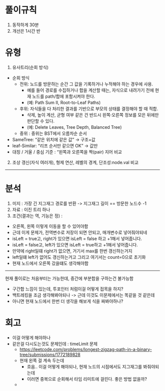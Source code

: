 # 풀이규칙
1. 동작하게 30분
2. 개선은 1시간 반

# 유형
1. 유사트리(순회 방식)
- 순회 방식
  - 전위: 노드를 방문하는 순간 그 값을 기록하거나 누적해야 하는 경우에 사용. 
    - 예를 들어 경로를 수집하거나 합을 계산할 때는, 자식으로 내려가기 전에 현재 노드를 path/합에 포함시켜야 한다. 
    - (예: Path Sum II, Root-to-Leaf Paths)
  - 후위: 자식들을 다 처리한 결과를 기반으로 부모의 상태를 결정해야 할 때 적합. 
    - 삭제, 높이 계산, 균형 여부 같은 건 반드시 왼쪽·오른쪽 정보를 모은 뒤에만 판단할 수 있다. 
    - (예: Delete Leaves, Tree Depth, Balanced Tree)
  - 중위 : 중위는 BST에서 오름차순 순서
- SameTree: “같은 위치에 같은 값” → 구조+값
- leaf-Similar: “리프 순서만 같으면 OK” → 값만 
- 대칭 / 거울 / 중심 기준 : “왼쪽과 오른쪽을 짝(pair) 지어 비교

2. 조상 갱신(자식 여러개), 형제 연산, 레벨의 경계, 단조성:node.val 비교

---

# 분석

1. 미지 : 가장 긴 지그재그 경로를 반환 -> 지그재그 길이 == 방문한 노드수 -1
2. 자료 : 이진 트리 하나
3. 조건(결과는 역, 기능은 정) :
- 오른쪽, 왼쪽 이렇게 이동을 할 수 있어야함
- 근데 이게 문제가, 전역변수로 저장이 되면 안되고, 매개변수로 넣어줘야되네
- isLeft = true고,  right가 있으면 isLeft = false 하고 +1해서 넣어줍니다.
- isLeft = false고,  left가 있으면 isLeft = true하고 +1해서 넣어줍니다.
- 만약에 right일떄 right가 없으면, 거기서 max를 한번 갱신하는거지
- left일떄 left가 없어도 갱신하는거고 그리고 여기서는 count=0으로 초기화
- 현재 노드에서 오른쪽 갔을떄도 생각해야함

-----

현재 풀이로는 처음부터는 가능한데, 중간에 부분합을 구하는건 불가능함
- 구간합 느낌이 있는데, 투포인터 처럼이걸 어떻게 접목을 하지?
- 백트레킹을 조금 생각해봐야되나 -> 근데 이것도 이문제에서는 똑같을 것 같은데
- 아니면 현재 노드에서 한번 더 생각을 해보게 식을 짜봐야하나? 

# 회고
- 이걸 어떻게 해야하나
- 같은걸 다시도는것도 문제인데 : timeLimit 문제
  - https://leetcode.com/problems/longest-zigzag-path-in-a-binary-tree/submissions/1772189828
  - 현재 왼쪽 걸 계속 두는데
    - 흐음.. 이걸 어떻게 해야되나, 현재 노드의 시점에서도 지그재그를 봐줘야되는데
    - 이러면 중복으로 순회해서 타임 리미트에 걸린다. 좋은 방법 없을까?
  - 